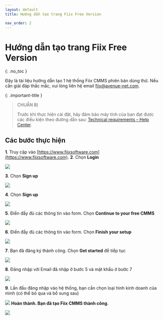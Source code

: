 ```yaml
---
layout: default
title: Hướng dẫn tạo trang Fiix Free Version

nav_order: 2
---
```


# Hướng dẫn tạo trang Fiix Free Version
{: .no_toc }

Đây là tài liệu hướng dẫn tạo 1 hệ thống Fiix CMMS phiên bản dùng thử. 
Nếu cần giải đáp thắc mắc, vui lòng liên hệ email [fiix@avenue-net.com](fiix@avenue-net.com).

{: .important-title }
> CHUẨN BỊ
>
> Trước khi thực hiện cài đặt, hãy đảm bảo máy tính của bạn đạt được các điều kiện theo đường dẫn sau: 
[Technical requirements – Help Center](https://helpdesk.fiixsoftware.com/hc/en-us/articles/360049178531-Technical-requirements).

## Các bước thực hiện
**1**. Truy cập vào  [https://www.fiixsoftware.com](https://www.fiixsoftware.com).
**2**. Chọn **Login**

![](../../assets/images/fiix1/image007.jpg)

**3**. Chọn **Sign up**

![](../../assets/images/fiix1/image008.jpg)

**4**. Chọn **Sign up**

![](../../assets/images/fiix1/image009.jpg)

**5**. Điền đầy đủ các thông tin vào form. Chọn **Continue to your free CMMS**

![](../../assets/images/fiix1/image010.jpg)

**6**. Điền đầy đủ các thông tin vào form. Chọn **Finish your setup**

![](../../assets/images/fiix1/image011.jpg)

**7**. Bạn đã đăng ký thành công. Chọn **Get started** để tiếp tục

![](../../assets/images/fiix1/image012.jpg)

**8**. Đăng nhập với Email đã nhập ở bước 5 và mật khẩu ở bước 7

![](../../assets/images/fiix1/image013.png)

**9**. Lần đầu đăng nhập vào hệ thống, bạn cần chọn loại hình kinh doanh của mình (có thể bỏ qua và bổ sung sau)

![](../../assets/images/fiix1/image014.png)
 **Hoàn thành. Bạn đã tạo Fiix CMMS thành công**.

![](../../assets/images/fiix1/image015.jpg)











